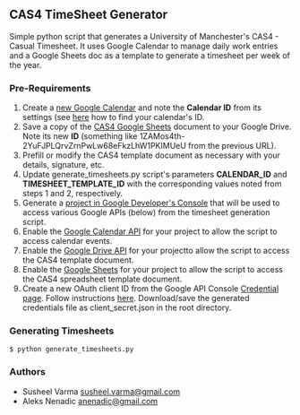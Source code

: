 ## CAS4 TimeSheet Generator

Simple python script that generates a University of Manchester's CAS4 - Casual Timesheet. It uses Google Calendar to manage daily work entries and a Google Sheets doc as a template to generate a timesheet per week of the year.

### Pre-Requirements
1. Create a [new Google Calendar](https://calendar.google.com/calendar/b/0/render?tab=mc#details_2%7Cdtv-_new_calendar_id_0-0-0) and note the **Calendar ID** from its settings (see [here](https://docs.simplecalendar.io/find-google-calendar-id/) how to find your calendar's ID.
2. Save a copy of the [CAS4 Google Sheets](https://docs.google.com/spreadsheets/d/1ZAMos4th-2YuFJPLQrvZrnPwLw68eFkzLhW1PKIMUeU/edit) document to your Google Drive. Note its new **ID** (something like 1ZAMos4th-2YuFJPLQrvZrnPwLw68eFkzLhW1PKIMUeU from the previous URL).
3. Prefill or modify the CAS4 template document as necessary with your details, signature, etc.
4. Update generate_timesheets.py script's parameters **CALENDAR_ID** and **TIMESHEET_TEMPLATE_ID**  with the corresponding values noted from steps 1 and 2, respectively.
5. Generate a [project in Google Developer's Console](https://console.developers.google.com) that will be used to access various Google APIs (below) from the timesheet generation script.
5. Enable the [Google Calendar API](https://console.developers.google.com/apis/api/calendar-json.googleapis.com/overview) for your project to allow the script to access calendar events.
6. Enable the [Google Drive API](https://console.developers.google.com/apis/api/drive.googleapis.com/overview) for your projectto allow the script to access the CAS4 template document.
7. Enable the [Google Sheets](https://console.developers.google.com/apis/api/sheets.googleapis.com/overview) for your project to allow the script to access the CAS4 spreadsheet template document.
8. Create a new OAuth client ID from the Google API Console [Credential page](https://console.developers.google.com/apis/credentials). Follow instructions [here](https://developers.google.com/api-client-library/python/samples/samples). Download/save the generated credentials file as client_secret.json in the root directory.

### Generating Timesheets
````
$ python generate_timesheets.py
````

### Authors
* Susheel Varma <susheel.varma@gmail.com>
* Aleks Nenadic <anenadic@gmail.com>
